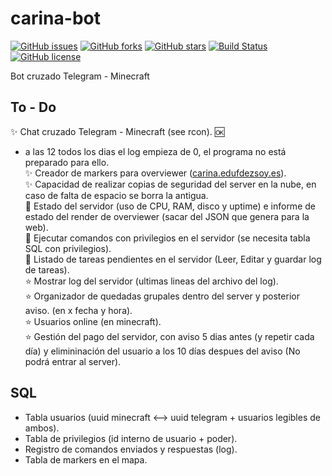 # carina-bot
[![GitHub issues](https://img.shields.io/github/issues/EduFdezSoy/carina-bot.svg)](https://github.com/EduFdezSoy/carina-bot/issues)
[![GitHub forks](https://img.shields.io/github/forks/EduFdezSoy/carina-bot.svg)](https://github.com/EduFdezSoy/carina-bot/network)
[![GitHub stars](https://img.shields.io/github/stars/EduFdezSoy/carina-bot.svg)](https://github.com/EduFdezSoy/carina-bot/stargazers)
[![Build Status](https://travis-ci.org/EduFdezSoy/carina-bot.svg?branch=master)](https://travis-ci.org/EduFdezSoy/carina-bot)
[![GitHub license](https://img.shields.io/github/license/EduFdezSoy/carina-bot.svg)](https://github.com/EduFdezSoy/carina-bot/blob/master/LICENSE)

Bot cruzado Telegram - Minecraft  

## To - Do  
:sparkles: Chat cruzado Telegram - Minecraft (see rcon). :ok:  
 - a las 12 todos los dias el log empieza de 0, el programa no está preparado para ello.  
:sparkles: Creador de markers para overviewer ([carina.edufdezsoy.es](carina.edufdezsoy.es)).  
:sparkles: Capacidad de realizar copias de seguridad del server en la nube, en caso de falta de espacio se borra la antigua.  
:star2: Estado del servidor (uso de CPU, RAM, disco y uptime) e informe de estado del render de overviewer (sacar del JSON que genera para la web).  
:star2: Ejecutar comandos con privilegios en el servidor (se necesita tabla SQL con privilegios).  
:star2: Listado de tareas pendientes en el servidor (Leer, Editar y guardar log de tareas).  
:star: Mostrar log del servidor (ultimas lineas del archivo del log).  
:star: Organizador de quedadas grupales dentro del server y posterior aviso. (en x fecha y hora).   
:star: Usuarios online (en minecraft).  
:star: Gestión del pago del servidor, con aviso 5 dias antes (y repetir cada día) y elimininación del usuario a los 10 días despues del aviso (No podrá entrar al server).


## SQL
* Tabla usuarios (uuid minecraft <--> uuid telegram + usuarios legibles de ambos).
* Tabla de privilegios (id interno de usuario + poder).
* Registro de comandos enviados y respuestas (log).
* Tabla de markers en el mapa.
